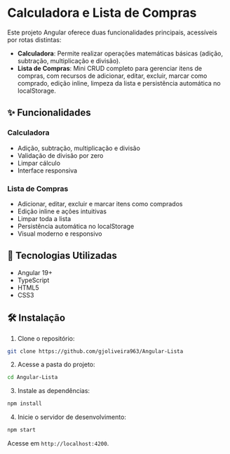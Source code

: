# Calculadora e Lista de Compras

Este projeto Angular oferece duas funcionalidades principais, acessíveis por
rotas distintas:

- **Calculadora**: Permite realizar operações matemáticas básicas (adição,
  subtração, multiplicação e divisão).
- **Lista de Compras**: Mini CRUD completo para gerenciar itens de compras, com
  recursos de adicionar, editar, excluir, marcar como comprado, edição inline,
  limpeza da lista e persistência automática no localStorage.

## ✨ Funcionalidades

### Calculadora

- Adição, subtração, multiplicação e divisão
- Validação de divisão por zero
- Limpar cálculo
- Interface responsiva

### Lista de Compras

- Adicionar, editar, excluir e marcar itens como comprados
- Edição inline e ações intuitivas
- Limpar toda a lista
- Persistência automática no localStorage
- Visual moderno e responsivo

## 🚀 Tecnologias Utilizadas

- Angular 19+
- TypeScript
- HTML5
- CSS3

## 🛠️ Instalação

1. Clone o repositório:

```bash
git clone https://github.com/gjoliveira963/Angular-Lista
```

2. Acesse a pasta do projeto:

```bash
cd Angular-Lista
```

3. Instale as dependências:

```bash
npm install
```

4. Inicie o servidor de desenvolvimento:

```bash
npm start
```

Acesse em `http://localhost:4200`.
